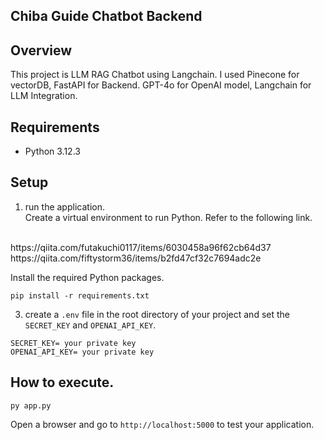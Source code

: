 ## Chiba Guide Chatbot Backend

## Overview

  This project is LLM RAG Chatbot using Langchain. I used Pinecone for vectorDB, FastAPI for Backend. GPT-4o for OpenAI model, Langchain for LLM Integration.

## Requirements

- Python 3.12.3

## Setup

1. run the application. <br />
Create a virtual environment to run Python. 
Refer to the following link.
 <br />
https://qiita.com/futakuchi0117/items/6030458a96f62cb64d37<br />
https://qiita.com/fiftystorm36/items/b2fd47cf32c7694adc2e

Install the required Python packages.
```
pip install -r requirements.txt
```

3. create a `.env` file in the root directory of your project and set the `SECRET_KEY` and `OPENAI_API_KEY`.
```
SECRET_KEY= your private key
OPENAI_API_KEY= your private key
```

## How to execute.
```
py app.py
````

Open a browser and go to ``http://localhost:5000`` to test your application.
